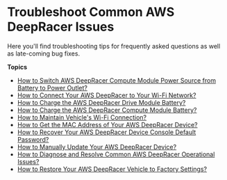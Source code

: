 # Troubleshoot Common AWS DeepRacer Issues<a name="deepracer-troubleshooting"></a>

Here you'll find troubleshooting tips for frequently asked questions as well as late\-coming bug fixes\.

**Topics**
+ [How to Switch AWS DeepRacer Compute Module Power Source from Battery to Power Outlet?](deepracer-troubleshooting-switch-battery-to-wall-power.md)
+ [How to Connect Your AWS DeepRacer to Your Wi\-Fi Network?](deepracer-troubleshooting-wifi-connection-first-time.md)
+ [How to Charge the AWS DeepRacer Drive Module Battery?](deepracer-troubleshooting-charge-vehicle-battery-first-time.md)
+ [How to Charge the AWS DeepRacer Compute Module Battery?](deepracer-troubleshooting-charge-compute-battery.md)
+ [How to Maintain Vehicle's Wi\-Fi Connection?](deepracer-troubleshooting-maintain-vehicle-connection.md)
+ [How to Get the MAC Address of Your AWS DeepRacer Device?](deepracer-troubleshooting-get-mac-address.md)
+ [How to Recover Your AWS DeepRacer Device Console Default Password?](deepracer-troubleshooting-recover-device-web-server-password.md)
+ [How to Manually Update Your AWS DeepRacer Device?](deepracer-troubleshooting-manual-update-device.md)
+ [How to Diagnose and Resolve Common AWS DeepRacer Operational Issues?](deepracer-troubleshooting-device-operation-issues.md)
+ [How to Restore Your AWS DeepRacer Vehicle to Factory Settings?](deepracer-troubleshooting-factory-reset.md)